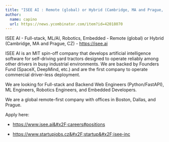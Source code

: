 ```yaml
---
title: "ISEE AI : Remote (global) or Hybrid (Cambridge, MA and Prague, CZ)"
author:
  name: capino
  url: https://news.ycombinator.com/item?id=42018070
---
```

ISEE AI - Full-stack, ML&#x2F;AI, Robotics, Embedded - Remote (global) or Hybrid (Cambridge, MA and Prague, CZ) - <a href="https:&#x2F;&#x2F;isee.ai" rel="nofollow">https:&#x2F;&#x2F;isee.ai</a>

ISEE AI is an MIT spin-off company that develops artificial intelligence software for self-driving yard tractors designed to operate reliably among other drivers in busy industrial environments. We are backed by Founders Fund (SpaceX, DeepMind, etc.) and are the first company to operate commercial driver-less deployment.

We are looking for Full-stack and Backend Web Engineers (Python&#x2F;FastAPI), ML Engineers, Robotics Engineers, and Embedded Developers.

We are a global remote-first company with offices in Boston, Dallas, and Prague.

Apply here:

- <a href="https:&#x2F;&#x2F;www.isee.ai&#x2F;careers#positions" rel="nofollow">https:&#x2F;&#x2F;www.isee.ai&#x2F;careers#positions</a>

- <a href="https:&#x2F;&#x2F;www.startupjobs.cz&#x2F;startup&#x2F;isee-inc" rel="nofollow">https:&#x2F;&#x2F;www.startupjobs.cz&#x2F;startup&#x2F;isee-inc</a>
<JobApplication />
